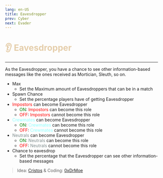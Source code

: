 ```yaml
---
lang: en-US
title: Eavesdropper
prev: Cyber
next: Evader
---
```


# <font color=#e5ceab>👂 <b>Eavesdropper</b></font> <Badge text="Helpful" type="tip" vertical="middle"/>
---

As the Eavesdropper, you have a chance to see other information-based messages like the ones received as Mortician, Sleuth, so on.

* Max
  * Set the Maximum amount of Eavesdroppers that can be in a match
* Spawn Chance
  * Set the percentage players have of getting Eavesdropper
* <font color=red>Impostors</font> can become Eavesdropper
  * <font color=green>ON</font>: <font color=red>Impostors</font> can become this role
  * <font color=red>OFF</font>: <font color=red>Impostors</font> cannot become this role
* <font color=#8cffff>Crewmates</font> can become Eavesdropper
  * <font color=green>ON</font>: <font color=#8cffff>Crewmates</font> can become this role
  * <font color=red>OFF</font>: <font color=#8cffff>Crewmates</font> cannot become this role
* <font color=#7f8c8d>Neutrals</font> can become Eavesdropper
  * <font color=green>ON</font>: <font color=#7f8c8d>Neutrals</font> can become this role
  * <font color=red>OFF</font>: <font color=#7f8c8d>Neutrals</font> cannot become this role
* Chance to eavesdrop
  * Set the percentage that the Eavesdropper can see other information-based messages

> Idea: [Cristos](#) & Coding: [0xDrMoe](#)